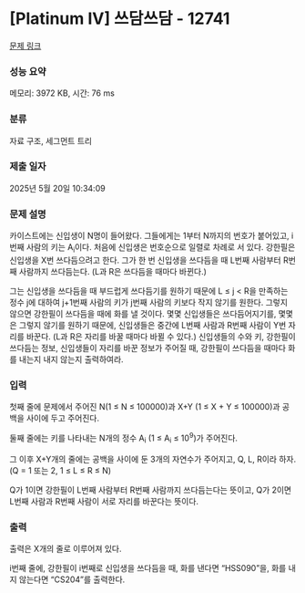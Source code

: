 # [Platinum IV] 쓰담쓰담 - 12741 

[문제 링크](https://www.acmicpc.net/problem/12741) 

### 성능 요약

메모리: 3972 KB, 시간: 76 ms

### 분류

자료 구조, 세그먼트 트리

### 제출 일자

2025년 5월 20일 10:34:09

### 문제 설명

<p>카이스트에는 신입생이 N명이 들어왔다. 그들에게는 1부터 N까지의 번호가 붙어있고, i번째 사람의 키는 A<sub>i</sub>이다. 처음에 신입생은 번호순으로 일렬로 차례로 서 있다. 강한필은 신입생을 X번 쓰다듬으려고 한다. 그가 한 번 신입생을 쓰다듬을 때 L번째 사람부터 R번째 사람까지 쓰다듬는다. (L과 R은 쓰다듬을 때마다 바뀐다.)</p>

<p>그는 신입생을 쓰다듬을 때 부드럽게 쓰다듬기를 원하기 때문에 L ≤ j < R을 만족하는 정수 j에 대하여 j+1번째 사람의 키가 j번째 사람의 키보다 작지 않기를 원한다. 그렇지 않으면 강한필이 쓰다듬을 때에 화를 낼 것이다. 몇몇 신입생들은 쓰다듬어지기를, 몇몇은 그렇지 않기를 원하기 때문에, 신입생들은 중간에 L번째 사람과 R번째 사람이 Y번 자리를 바꾼다. (L과 R은 자리를 바꿀 때마다 바뀔 수 있다.) 신입생들의 수와 키, 강한필이 쓰다듬는 정보, 신입생들이 자리를 바꾼 정보가 주어질 때, 강한필이 쓰다듬을 때마다 화를 내는지 내지 않는지 출력하여라.</p>

### 입력 

 <p>첫째 줄에 문제에서 주어진 N(1 ≤ N ≤ 100000)과 X+Y (1 ≤ X + Y ≤ 100000)과 공백을 사이에 두고 주어진다.</p>

<p>둘째 줄에는 키를 나타내는 N개의 정수 A<sub>i</sub> (1 ≤ A<sub>i</sub> ≤ 10<sup>9</sup>)가 주어진다.</p>

<p>그 이후 X+Y개의 줄에는 공백을 사이에 둔 3개의 자연수가 주어지고, Q, L, R이라 하자. (Q = 1 또는 2, 1 ≤ L ≤ R ≤ N)</p>

<p>Q가 1이면 강한필이 L번째 사람부터 R번째 사람까지 쓰다듬는다는 뜻이고, Q가 2이면 L번째 사람과 R번째 사람이 서로 자리를 바꾼다는 뜻이다.</p>

### 출력 

 <p>출력은 X개의 줄로 이루어져 있다.</p>

<p>i번째 줄에, 강한필이 i번째로 신입생을 쓰다듬을 때, 화를 낸다면 “HSS090”을, 화를 내지 않는다면 “CS204”를 출력한다.</p>

